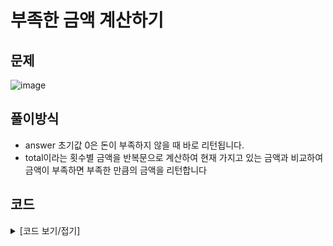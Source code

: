 # 부족한 금액 계산하기

## 문제

![image](https://github.com/Employment-Study/Algorithm_Study/assets/44068819/a5b89dad-3aca-40c2-be10-9d7eb7c58782)

## 풀이방식

- answer 초기값 0은 돈이 부족하지 않을 때 바로 리턴됩니다.
- total이라는 횟수별 금액을 반복문으로 계산하여 현재 가지고 있는 금액과 비교하여 금액이 부족하면 부족한 만큼의 금액을 리턴합니다

## 코드

<details>
<summary>
[코드 보기/접기]
</summary>

```java
// 부족한 금액 계산하기
class Solution {
    public long solution(int price, int money, int count) {
        long answer = 0;
        long total = 0;
        for(int i=1;i<=count;i++) {
        	total += price*i;
        }

        if(money - total < 0) {
        	answer = total - money;
        }
        return answer;
    }
}
```

</details>
